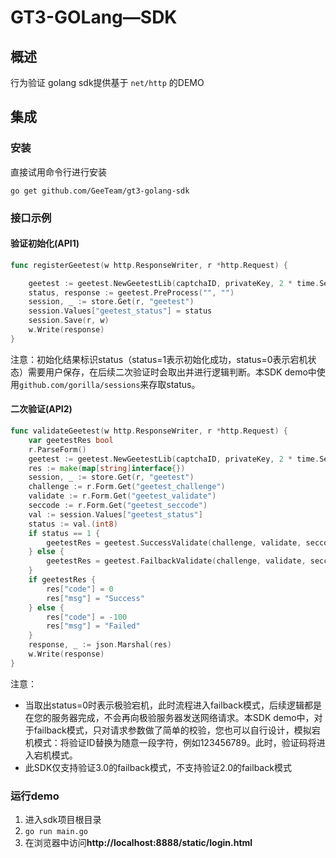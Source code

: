 # GT3-GOLang—SDK

## 概述
行为验证 golang sdk提供基于 `net/http` 的DEMO

## 集成


### 安装

直接试用命令行进行安装

`go get github.com/GeeTeam/gt3-golang-sdk`

### 接口示例

#### 验证初始化(API1)

```go
func registerGeetest(w http.ResponseWriter, r *http.Request) {

	geetest := geetest.NewGeetestLib(captchaID, privateKey, 2 * time.Second)
	status, response := geetest.PreProcess("", "")
	session, _ := store.Get(r, "geetest")
	session.Values["geetest_status"] = status
	session.Save(r, w)
	w.Write(response)
}
```
注意：初始化结果标识status（status=1表示初始化成功，status=0表示宕机状态）需要用户保存，在后续二次验证时会取出并进行逻辑判断。本SDK demo中使用`github.com/gorilla/sessions`来存取status。

#### 二次验证(API2)

```go
func validateGeetest(w http.ResponseWriter, r *http.Request) {
	var geetestRes bool
	r.ParseForm()
	geetest := geetest.NewGeetestLib(captchaID, privateKey, 2 * time.Second)
	res := make(map[string]interface{})
	session, _ := store.Get(r, "geetest")
	challenge := r.Form.Get("geetest_challenge")
	validate := r.Form.Get("geetest_validate")
	seccode := r.Form.Get("geetest_seccode")
	val := session.Values["geetest_status"]
	status := val.(int8)
	if status == 1 {
		geetestRes = geetest.SuccessValidate(challenge, validate, seccode, "", "")
	} else {
		geetestRes = geetest.FailbackValidate(challenge, validate, seccode)
	}
	if geetestRes {
		res["code"] = 0
		res["msg"] = "Success"
	} else {
		res["code"] = -100
		res["msg"] = "Failed"
	}
	response, _ := json.Marshal(res)
	w.Write(response)
}
```
注意：
* 当取出status=0时表示极验宕机，此时流程进入failback模式，后续逻辑都是在您的服务器完成，不会再向极验服务器发送网络请求。本SDK demo中，对于failback模式，只对请求参数做了简单的校验，您也可以自行设计，模拟宕机模式：将验证ID替换为随意一段字符，例如123456789。此时，验证码将进入宕机模式。
* 此SDK仅支持验证3.0的failback模式，不支持验证2.0的failback模式

### 运行demo

1. 进入sdk项目根目录
2. `go run main.go`
3. 在浏览器中访问**http://localhost:8888/static/login.html**





